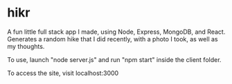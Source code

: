 # hikr

A fun little full stack app I made, using Node, Express, MongoDB, and React. Generates a random hike that I did recently, with a photo I took, as well as my thoughts.

To use, launch "node server.js" and run "npm start" inside the client folder.

To access the site, visit localhost:3000